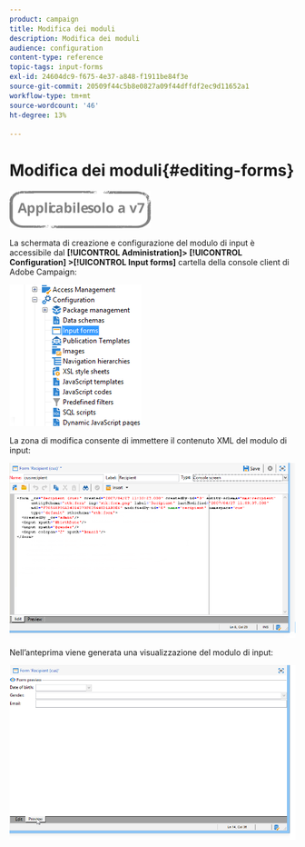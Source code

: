 ```yaml
---
product: campaign
title: Modifica dei moduli
description: Modifica dei moduli
audience: configuration
content-type: reference
topic-tags: input-forms
exl-id: 24604dc9-f675-4e37-a848-f1911be84f3e
source-git-commit: 20509f44c5b8e0827a09f44dffdf2ec9d11652a1
workflow-type: tm+mt
source-wordcount: '46'
ht-degree: 13%

---
```


# Modifica dei moduli{#editing-forms}

![](../../assets/v7-only.svg)

La schermata di creazione e configurazione del modulo di input è accessibile dal **[!UICONTROL Administration]> [!UICONTROL Configuration] >[!UICONTROL Input forms]** cartella della console client di Adobe Campaign:

![](assets/d_ncs_integration_form_arbo.png)

La zona di modifica consente di immettere il contenuto XML del modulo di input:

![](assets/d_ncs_integration_form_edit.png)

Nell’anteprima viene generata una visualizzazione del modulo di input:

![](assets/d_ncs_integration_form_preview.png)
